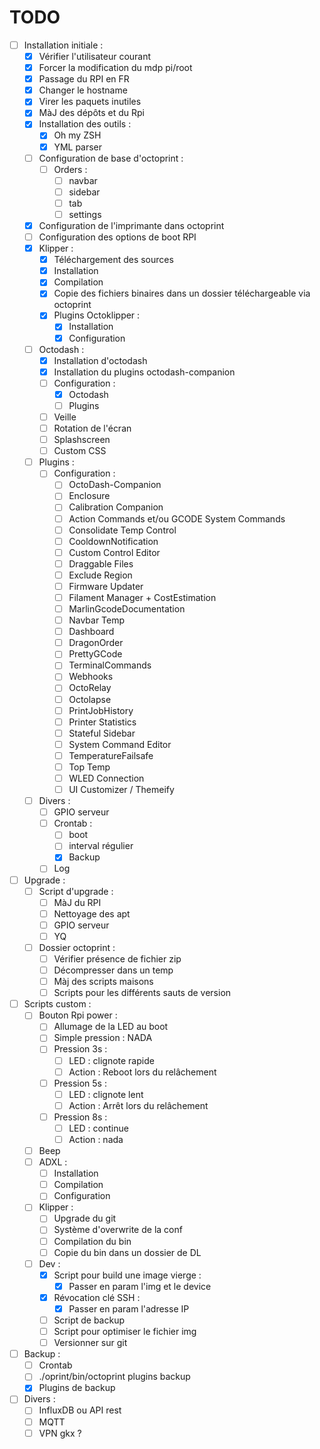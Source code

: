 TODO
====

* [ ] Installation initiale :
    * [X] Vérifier l'utilisateur courant
    * [X] Forcer la modification du mdp pi/root
    * [X] Passage du RPI en FR
    * [X] Changer le hostname
    * [X] Virer les paquets inutiles
    * [X] MàJ des dépôts et du Rpi
    * [X] Installation des outils :
        * [X] Oh my ZSH
        * [X] YML parser
    * [ ] Configuration de base d'octoprint :
        * [ ] Orders :
            * [ ] navbar
            * [ ] sidebar
            * [ ] tab
            * [ ] settings
    * [X] Configuration de l'imprimante dans octoprint
    * [ ] Configuration des options de boot RPI
    * [X] Klipper :
        * [X] Téléchargement des sources
        * [X] Installation
        * [X] Compilation
        * [X] Copie des fichiers binaires dans un dossier téléchargeable via octoprint
        * [X] Plugins Octoklipper :
            * [X] Installation
            * [X] Configuration
    * [ ] Octodash :
        * [X] Installation d'octodash
        * [X] Installation du plugins octodash-companion
        * [ ] Configuration :
            * [X] Octodash
            * [ ] Plugins
        * [ ] Veille
        * [ ] Rotation de l'écran
        * [ ] Splashscreen
        * [ ] Custom CSS
    * [ ] Plugins :
        * [ ] Configuration :
            * [ ] OctoDash-Companion
            * [ ] Enclosure
            * [ ] Calibration Companion
            * [ ] Action Commands et/ou GCODE System Commands
            * [ ] Consolidate Temp Control
            * [ ] CooldownNotification
            * [ ] Custom Control Editor
            * [ ] Draggable Files
            * [ ] Exclude Region
            * [ ] Firmware Updater
            * [ ] Filament Manager + CostEstimation
            * [ ] MarlinGcodeDocumentation
            * [ ] Navbar Temp
            * [ ] Dashboard
            * [ ] DragonOrder
            * [ ] PrettyGCode
            * [ ] TerminalCommands
            * [ ] Webhooks
            * [ ] OctoRelay
            * [ ] Octolapse
            * [ ] PrintJobHistory
            * [ ] Printer Statistics
            * [ ] Stateful Sidebar
            * [ ] System Command Editor
            * [ ] TemperatureFailsafe
            * [ ] Top Temp
            * [ ] WLED Connection
            * [ ] UI Customizer / Themeify 
    * [ ] Divers :
        * [ ] GPIO serveur
        * [ ] Crontab :
            * [ ] boot
            * [ ] interval régulier
            * [X] Backup
        * [ ] Log
* [ ] Upgrade :
    * [ ] Script d'upgrade :
        * [ ] MàJ du RPI
        * [ ] Nettoyage des apt
        * [ ] GPIO serveur
        * [ ] YQ
    * [ ] Dossier octoprint :
        * [ ] Vérifier présence de fichier zip
        * [ ] Décompresser dans un temp
        * [ ] Màj des scripts maisons
        * [ ] Scripts pour les différents sauts de version
* [ ] Scripts custom :
    * [ ] Bouton Rpi power :
        * [ ] Allumage de la LED au boot
        * [ ] Simple pression : NADA
        * [ ] Pression 3s :
            * [ ] LED : clignote rapide
            * [ ] Action : Reboot lors du relâchement
        * [ ] Pression 5s :
            * [ ] LED : clignote lent
            * [ ] Action : Arrêt lors du relâchement
        * [ ] Pression 8s :
            * [ ] LED : continue
            * [ ] Action : nada
    * [ ] Beep
    * [ ] ADXL :
        * [ ] Installation
        * [ ] Compilation
        * [ ] Configuration
    * [ ] Klipper :
        * [ ] Upgrade du git
        * [ ] Système d'overwrite de la conf
        * [ ] Compilation du bin
        * [ ] Copie du bin dans un dossier de DL
    * [ ] Dev :
        * [x] Script pour build une image vierge :
            * [X] Passer en param l'img et le device
        * [X] Révocation clé SSH :
            * [X] Passer en param l'adresse IP
        * [ ] Script de backup
        * [ ] Script pour optimiser le fichier img
        * [ ] Versionner sur git
* [ ] Backup :
    * [ ] Crontab
    * [ ] ./oprint/bin/octoprint plugins backup
    * [X] Plugins de backup
* [ ] Divers :
    * [ ] InfluxDB ou API rest
    * [ ] MQTT
    * [ ] VPN gkx ?